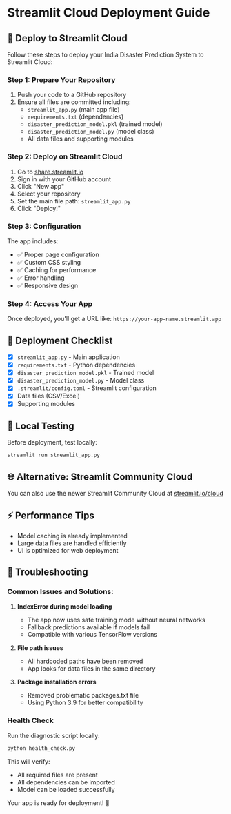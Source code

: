 # Streamlit Cloud Deployment Guide

## 🚀 Deploy to Streamlit Cloud

Follow these steps to deploy your India Disaster Prediction System to Streamlit Cloud:

### Step 1: Prepare Your Repository
1. Push your code to a GitHub repository
2. Ensure all files are committed including:
   - `streamlit_app.py` (main app file)
   - `requirements.txt` (dependencies)
   - `disaster_prediction_model.pkl` (trained model)
   - `disaster_prediction_model.py` (model class)
   - All data files and supporting modules

### Step 2: Deploy on Streamlit Cloud
1. Go to [share.streamlit.io](https://share.streamlit.io)
2. Sign in with your GitHub account
3. Click "New app"
4. Select your repository
5. Set the main file path: `streamlit_app.py`
6. Click "Deploy!"

### Step 3: Configuration
The app includes:
- ✅ Proper page configuration
- ✅ Custom CSS styling
- ✅ Caching for performance
- ✅ Error handling
- ✅ Responsive design

### Step 4: Access Your App
Once deployed, you'll get a URL like: `https://your-app-name.streamlit.app`

## 📝 Deployment Checklist

- [x] `streamlit_app.py` - Main application
- [x] `requirements.txt` - Python dependencies
- [x] `disaster_prediction_model.pkl` - Trained model
- [x] `disaster_prediction_model.py` - Model class
- [x] `.streamlit/config.toml` - Streamlit configuration
- [x] Data files (CSV/Excel)
- [x] Supporting modules

## 🔧 Local Testing
Before deployment, test locally:
```bash
streamlit run streamlit_app.py
```

## 🌐 Alternative: Streamlit Community Cloud
You can also use the newer Streamlit Community Cloud at [streamlit.io/cloud](https://streamlit.io/cloud)

## ⚡ Performance Tips
- Model caching is already implemented
- Large data files are handled efficiently
- UI is optimized for web deployment

## 🔧 Troubleshooting

### Common Issues and Solutions:

1. **IndexError during model loading**
   - The app now uses safe training mode without neural networks
   - Fallback predictions available if models fail
   - Compatible with various TensorFlow versions

2. **File path issues**
   - All hardcoded paths have been removed
   - App looks for data files in the same directory

3. **Package installation errors**
   - Removed problematic packages.txt file
   - Using Python 3.9 for better compatibility

### Health Check
Run the diagnostic script locally:
```bash
python health_check.py
```

This will verify:
- All required files are present
- All dependencies can be imported
- Model can be loaded successfully

Your app is ready for deployment! 🎉